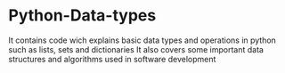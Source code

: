 # Python-Data-types
It contains code wich explains basic data types and operations in python such as lists, sets and dictionaries
It also covers some important data structures and algorithms used in software development
